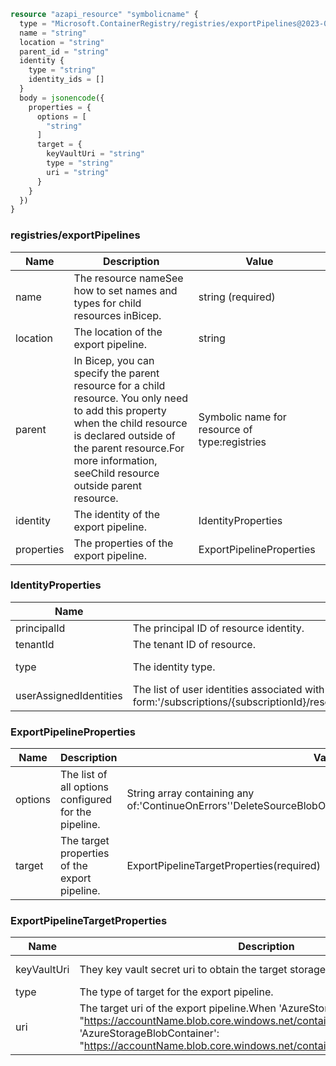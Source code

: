 ```terraform
resource "azapi_resource" "symbolicname" {
  type = "Microsoft.ContainerRegistry/registries/exportPipelines@2023-01-01-preview"
  name = "string"
  location = "string"
  parent_id = "string"
  identity {
    type = "string"
    identity_ids = []
  }
  body = jsonencode({
    properties = {
      options = [
        "string"
      ]
      target = {
        keyVaultUri = "string"
        type = "string"
        uri = "string"
      }
    }
  })
}

```

### registries/exportPipelines

| Name | Description | Value |
|-|-|-|
| name | The resource nameSee how to set names and types for child resources inBicep. | string (required) |
| location | The location of the export pipeline. | string |
| parent | In Bicep, you can specify the parent resource for a child resource. You only need to add this property when the child resource is declared outside of the parent resource.For more information, seeChild resource outside parent resource. | Symbolic name for resource of type:registries |
| identity | The identity of the export pipeline. | IdentityProperties |
| properties | The properties of the export pipeline. | ExportPipelineProperties |


### IdentityProperties

| Name | Description | Value |
|-|-|-|
| principalId | The principal ID of resource identity. | string |
| tenantId | The tenant ID of resource. | string |
| type | The identity type. | 'None''SystemAssigned''SystemAssigned, UserAssigned''UserAssigned' |
| userAssignedIdentities | The list of user identities associated with the resource. The user identitydictionary key references will be ARM resource ids in the form:'/subscriptions/{subscriptionId}/resourceGroups/{resourceGroupName}/providers/Microsoft.ManagedIdentity/userAssignedIdentities/{identityName}'. | object |


### ExportPipelineProperties

| Name | Description | Value |
|-|-|-|
| options | The list of all options configured for the pipeline. | String array containing any of:'ContinueOnErrors''DeleteSourceBlobOnSuccess''OverwriteBlobs''OverwriteTags' |
| target | The target properties of the export pipeline. | ExportPipelineTargetProperties(required) |


### ExportPipelineTargetProperties

| Name | Description | Value |
|-|-|-|
| keyVaultUri | They key vault secret uri to obtain the target storage SAS token. | string (required) |
| type | The type of target for the export pipeline. | string |
| uri | The target uri of the export pipeline.When 'AzureStorageBlob': "https://accountName.blob.core.windows.net/containerName/blobName"When 'AzureStorageBlobContainer':  "https://accountName.blob.core.windows.net/containerName" | string |


